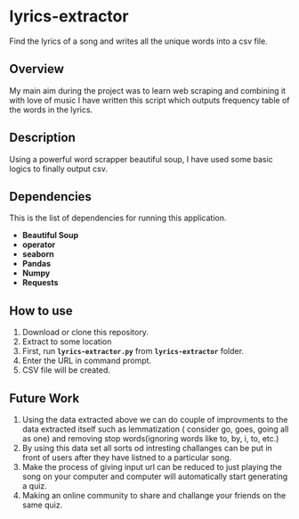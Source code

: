 # lyrics-extractor
Find the lyrics of a song and writes all the unique words into a csv file.

## Overview
My main aim during the project was to learn web scraping and combining it with love of music I have written this script which outputs frequency table of the words in the lyrics.
	
## Description
Using a powerful word scrapper beautiful soup, I have used some basic logics to finally output csv.

## Dependencies
This is the list of dependencies for running this application.
 * **Beautiful Soup**
 * **operator**
 * **seaborn**
 * **Pandas**
 * **Numpy**
 * **Requests**
 
  
## How to use
1. Download or clone this repository.
2. Extract to some location
3. First, run **```lyrics-extractor.py```** from **```lyrics-extractor```** folder.<br>
4. Enter the URL in command prompt. 
5. CSV file will be created. 

## Future Work
1. Using the data extracted above we can do couple of improvments to the data extracted itself such as lemmatization ( consider go, goes, going all as one) and removing stop words(ignoring words like to, by, i, to, etc.)
2. By using this data set all sorts od intresting challanges can be put in front of users after they have listned to a particular song.
3. Make the process of giving input url can be reduced to just playing the song on your computer and computer will automatically start generating a quiz. 
4. Making an online community to share and challange your friends on the same quiz.
